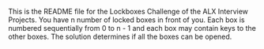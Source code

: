 This is the README file for the Lockboxes Challenge of the ALX Interview Projects. 
You have n number of locked boxes in front of you. Each box is numbered sequentially from 0 to n - 1 and each box may contain keys to the other boxes. The solution determines if all the boxes can be opened.
